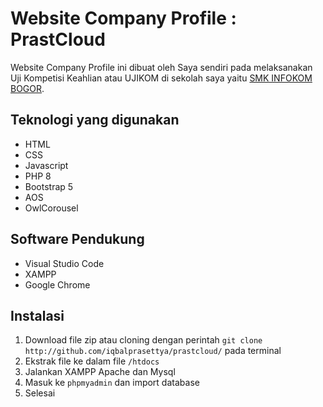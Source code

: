 # Website Company Profile : PrastCloud #
Website Company Profile ini dibuat oleh Saya sendiri pada melaksanakan Uji Kompetisi Keahlian atau UJIKOM di sekolah saya yaitu [SMK INFOKOM BOGOR](https://smkinfokom-bogor.sch.id/).

## Teknologi yang digunakan ##
* HTML
* CSS
* Javascript
* PHP 8
* Bootstrap 5
* AOS
* OwlCorousel

## Software Pendukung ##
* Visual Studio Code
* XAMPP 
* Google Chrome

## Instalasi
1. Download file zip atau cloning dengan perintah `git clone http://github.com/iqbalprasettya/prastcloud/` pada terminal
2. Ekstrak file ke dalam file `/htdocs`
3. Jalankan XAMPP Apache dan Mysql
4. Masuk ke `phpmyadmin` dan import database 
5. Selesai
